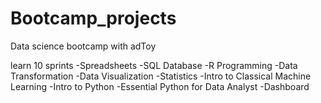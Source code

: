 # Bootcamp_projects
Data science bootcamp with adToy

learn 10 sprints 
-Spreadsheets
-SQL Database
-R Programming
-Data Transformation
-Data Visualization
-Statistics
-Intro to Classical Machine Learning
-Intro to Python
-Essential Python for Data Analyst
-Dashboard

